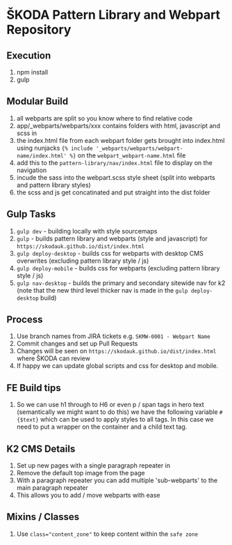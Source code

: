 # ŠKODA Pattern Library and Webpart Repository

## Execution
1. npm install
2. gulp 

## Modular Build
1. all webparts are split so you know where to find relative code
2. app/_webparts/webparts/xxx contains folders with html, javascript and scss in
3. the index.html file from each webpart folder gets brought into index.html using nunjacks `{% include '_webparts/webparts/webpart-name/index.html' %}` on the `webpart_webpart-name.html` file
4. add this to the `pattern-library/nav/index.html` file to display on the navigation
5. incude the sass into the webpart.scss style sheet (split into webparts and pattern library styles)
5. the scss and js get concatinated and put straight into the dist folder

## Gulp Tasks
1. `gulp dev` - building locally with style sourcemaps
2. `gulp` - builds pattern library and webparts (style and javascript) for `https://skodauk.github.io/dist/index.html`
3. `gulp deploy-desktop` - builds css for webparts with desktop CMS overwrites (excluding pattern library style / js)
4. `gulp deploy-mobile` - builds css for webparts (excluding pattern library style / js)
5. `gulp nav-desktop` - builds the primary and secondary sitewide nav for k2 (note that the new third level thicker nav is made in the `gulp deploy-desktop` build)

## Process
1. Use branch names from JIRA tickets e.g. `SKMW-0001 - Webpart Name`
2. Commit changes and set up Pull Requests
3. Changes will be seen on `https://skodauk.github.io/dist/index.html` where ŠKODA can review
4. If happy we can update global scripts and css for desktop and mobile.

## FE Build tips
1. So we can use h1 through to H6 or even p / span tags in hero text (semantically we might want to do this) we have the following variable `#{$text}` which can be used to apply styles to all tags. In this case we need to put a wrapper on the container and a child text tag.

## K2 CMS Details
1. Set up new pages with a single paragraph repeater in
2. Remove the default top image from the page
3. With a paragraph repeater you can add multiple 'sub-webparts' to the main paragraph repeater
4. This allows you to add / move webparts with ease

## Mixins / Classes
1. Use `class="content_zone"` to keep content within the `safe zone`